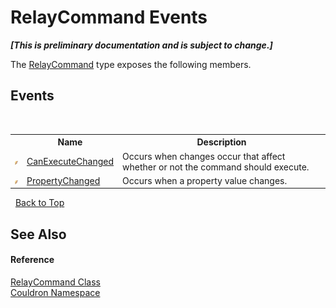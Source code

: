 # RelayCommand Events
 _**\[This is preliminary documentation and is subject to change.\]**_

The <a href="T_Couldron_RelayCommand">RelayCommand</a> type exposes the following members.


## Events
&nbsp;<table><tr><th></th><th>Name</th><th>Description</th></tr><tr><td>![Public event](media/pubevent.gif "Public event")</td><td><a href="E_Couldron_RelayCommand_CanExecuteChanged">CanExecuteChanged</a></td><td>
Occurs when changes occur that affect whether or not the command should execute.</td></tr><tr><td>![Public event](media/pubevent.gif "Public event")</td><td><a href="E_Couldron_RelayCommand_PropertyChanged">PropertyChanged</a></td><td>
Occurs when a property value changes.</td></tr></table>&nbsp;
<a href="#relaycommand-events">Back to Top</a>

## See Also


#### Reference
<a href="T_Couldron_RelayCommand">RelayCommand Class</a><br /><a href="N_Couldron">Couldron Namespace</a><br />